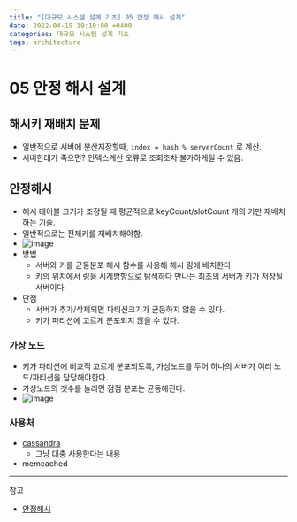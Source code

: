 ```yaml
---
title: "[대규모 시스템 설계 기초] 05 안정 해시 설계"
date: 2022-04-15 19:10:00 +0400
categories: 대규모 시스템 설계 기초
tags: architecture
---
```


# 05 안정 해시 설계
## 해시키 재배치 문제
- 일반적으로 서버에 분산저장할때, `index = hash % serverCount` 로 계산.
- 서버한대가 죽으면? 인덱스계산 오류로 조회조차 불가하게될 수 있음.
## 안정해시
- 해시 테이블 크기가 조정될 때 평균적으로 keyCount/slotCount 개의 키만 재배치하는 기술.
- 일반적으로는 전체키를 재배치해야함.
- ![image](https://miro.medium.com/max/1400/1*Q7bGMpsvDWcCaOPvH8vICQ.jpeg)
- 방법
   - 서버와 키를 균등분포 해시 함수를 사용해 해시 링에 배치한다.
   - 키의 위치에서 링을 시계방향으로 탐색하다 만나는 최초의 서버가 키가 저장될 서버이다.
- 단점
   - 서버가 추가/삭제되면 파티션크기가 균등하지 않을 수 있다.
   - 키가 파티션에 고르게 분포되지 않을 수 있다.
### 가상 노드
- 키가 파티션에 비교적 고르게 분포되도록, 가상노드를 두어 하나의 서버가 여러 노드/파티션을 담당해야한다.
- 가상노드의 갯수를 늘리면 점점 분포는 균등해진다.
- ![image](https://miro.medium.com/max/1276/0*mUO6SwgTRKKwpjUL)

### 사용처
 - [cassandra](https://www.cs.cornell.edu/projects/ladis2009/papers/lakshman-ladis2009.pdf)
    - 그냥 대충 사용한다는 내용
 - memcached
--- 
참고
- [안정해시](https://medium.com/geekculture/consistent-hashing-99ea4caaa24d)
